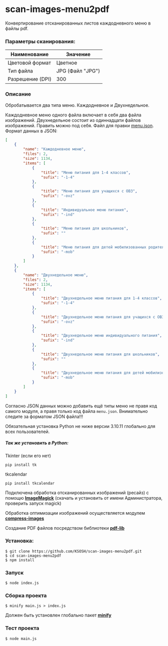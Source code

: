 # scan-images-menu2pdf
Конвертирование отсканированных листов каждодневного меню в файлы pdf.

### Параметры сканирования:
| Наименование | Значение |
| --- | --- |
| Цветовой формат | Цветное |
| Тип файла | JPG (Файл "JPG") |
| Разрешение (DPI) | 300 |

### Описание
Обробатывается два типа меню. Каждодневное и Двухнедельное.

Каждодневное меню одного файла включает в себя два файла изображений. Двухнедельное состоит из одиннадцати файлов изображений. Править можно под себя. 
Файл для правки [menu.json](https://github.com/KSOSH/scan-images-menu2pdf/blob/main/menu.json). 
Формат данных в JSON:
```json
[
	{
		"name": "Каждодневное меню",
		"files": 2,
		"size": 1134,
		"items": [
			{
				"title": "Меню питания для 1-4 классов",
				"sufix": "-1-4"
			},
			{
				"title": "Меню питания для учащихся с ОВЗ",
				"sufix": "-ovz"
			},
			{
				"title": "Индивидуальное меню питания",
				"sufix": "-ind"
			},
			{
				"title": "Меню питания для школьников",
				"sufix": ""
			},
			{
				"title": "Меню питания для детей мобилизованных родителей",
				"sufix": "-mob"
			}
		]
	},
	{
		"name": "Двухнедельное меню",
		"files": 2,
		"size": 1134,
		"items": [
			{
				"title": "Двухнедельное меню питания для 1-4 классов",
				"sufix": "-1-4"
			},
			{
				"title": "Двухнедельное меню питания для учащихся с ОВЗ",
				"sufix": "-ovz"
			},
			{
				"title": "Двухнедельное меню индивидуального питания",
				"sufix": "-ind"
			},
			{
				"title": "Двухнедельное меню питания для школьников",
				"sufix": ""
			},
			{
				"title": "Двухнедельное меню питания для детей мобилизованных родителей",
				"sufix": "-mob"
			}
		]
	}
]
```
Согласно JSON данных можно добавить ещё типы меню не правя код самого модуля, а правя только код файла `menu.json`. Внимательно следите за форматом JSON файла!!!

Обязательная установка Python не ниже версии 3.10.11 глобально для всех пользователей.

##### Так же установить в Python:
Tkinter (если его нет)
```Batchfile
pip install tk
```
tkcalendar
```Batchfile
pip install tkcalendar
```

Подключена обработка отсканированных изображений (ресайз) с помощю [**ImageMagick**](https://imagemagick.org/script/download.php) (скачать и установить от имени Администратора, проверить запуск magick)

Обработка оптимизации изображений осуществляется модулем [**compress-images**](https://github.com/semiromid/compress-images)

Создание PDF файлов посредством библиотеки [**pdf-lib**](https://pdf-lib.js.org/)

### Установка:
```Batchfile
$ git clone https://github.com/KSOSH/scan-images-menu2pdf.git
$ cd scan-images-menu2pdf
$ npm install
```
### Запуск
```Batchfile
$ node index.js
```
### Сборка проекта
```Batchfile
$ minify main.js > index.js
```
Должен быть установлен глобально пакет [**minify**](https://www.npmjs.com/package/minify)
### Тест проекта
```Batchfile
$ node main.js
```
